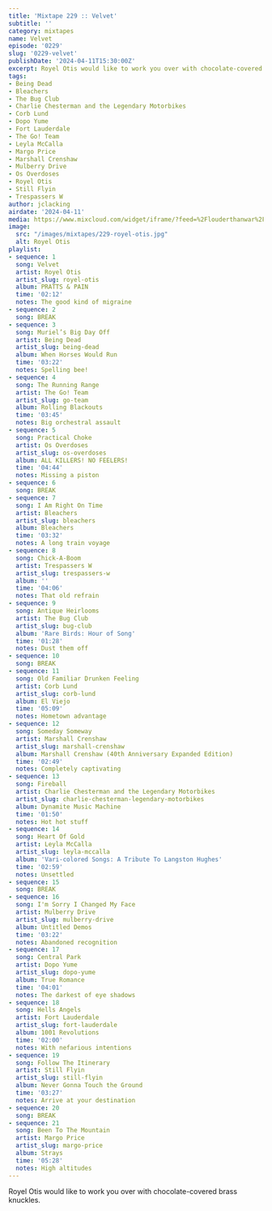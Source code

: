```yaml
---
title: 'Mixtape 229 :: Velvet'
subtitle: ''
category: mixtapes
name: Velvet
episode: '0229'
slug: '0229-velvet'
publishDate: '2024-04-11T15:30:00Z'
excerpt: Royel Otis would like to work you over with chocolate-covered brass knuckles.
tags:
- Being Dead
- Bleachers
- The Bug Club
- Charlie Chesterman and the Legendary Motorbikes
- Corb Lund
- Dopo Yume
- Fort Lauderdale
- The Go! Team
- Leyla McCalla
- Margo Price
- Marshall Crenshaw
- Mulberry Drive
- Os Overdoses
- Royel Otis
- Still Flyin
- Trespassers W
author: jclacking
airdate: '2024-04-11'
media: https://www.mixcloud.com/widget/iframe/?feed=%2Flouderthanwar%2Fthe-mixtape-229-velvet-2024-04-11%2F&hide_artwork=1&hide_cover=1&light=1
image:
  src: "/images/mixtapes/229-royel-otis.jpg"
  alt: Royel Otis
playlist:
- sequence: 1
  song: Velvet
  artist: Royel Otis
  artist_slug: royel-otis
  album: PRATTS & PAIN
  time: '02:12'
  notes: The good kind of migraine
- sequence: 2
  song: BREAK
- sequence: 3
  song: Muriel’s Big Day Off
  artist: Being Dead
  artist_slug: being-dead
  album: When Horses Would Run
  time: '03:22'
  notes: Spelling bee!
- sequence: 4
  song: The Running Range
  artist: The Go! Team
  artist_slug: go-team
  album: Rolling Blackouts
  time: '03:45'
  notes: Big orchestral assault
- sequence: 5
  song: Practical Choke
  artist: Os Overdoses
  artist_slug: os-overdoses
  album: ALL KILLERS! NO FEELERS!
  time: '04:44'
  notes: Missing a piston
- sequence: 6
  song: BREAK
- sequence: 7
  song: I Am Right On Time
  artist: Bleachers
  artist_slug: bleachers
  album: Bleachers
  time: '03:32'
  notes: A long train voyage
- sequence: 8
  song: Chick-A-Boom
  artist: Trespassers W
  artist_slug: trespassers-w
  album: ''
  time: '04:06'
  notes: That old refrain
- sequence: 9
  song: Antique Heirlooms
  artist: The Bug Club
  artist_slug: bug-club
  album: 'Rare Birds: Hour of Song'
  time: '01:28'
  notes: Dust them off
- sequence: 10
  song: BREAK
- sequence: 11
  song: Old Familiar Drunken Feeling
  artist: Corb Lund
  artist_slug: corb-lund
  album: El Viejo
  time: '05:09'
  notes: Hometown advantage
- sequence: 12
  song: Someday Someway
  artist: Marshall Crenshaw
  artist_slug: marshall-crenshaw
  album: Marshall Crenshaw (40th Anniversary Expanded Edition)
  time: '02:49'
  notes: Completely captivating
- sequence: 13
  song: Fireball
  artist: Charlie Chesterman and the Legendary Motorbikes
  artist_slug: charlie-chesterman-legendary-motorbikes
  album: Dynamite Music Machine
  time: '01:50'
  notes: Hot hot stuff
- sequence: 14
  song: Heart Of Gold
  artist: Leyla McCalla
  artist_slug: leyla-mccalla
  album: 'Vari-colored Songs: A Tribute To Langston Hughes'
  time: '02:59'
  notes: Unsettled
- sequence: 15
  song: BREAK
- sequence: 16
  song: I'm Sorry I Changed My Face
  artist: Mulberry Drive
  artist_slug: mulberry-drive
  album: Untitled Demos
  time: '03:22'
  notes: Abandoned recognition
- sequence: 17
  song: Central Park
  artist: Dopo Yume
  artist_slug: dopo-yume
  album: True Romance
  time: '04:01'
  notes: The darkest of eye shadows
- sequence: 18
  song: Hells Angels
  artist: Fort Lauderdale
  artist_slug: fort-lauderdale
  album: 1001 Revolutions
  time: '02:00'
  notes: With nefarious intentions
- sequence: 19
  song: Follow The Itinerary
  artist: Still Flyin
  artist_slug: still-flyin
  album: Never Gonna Touch the Ground
  time: '03:27'
  notes: Arrive at your destination
- sequence: 20
  song: BREAK
- sequence: 21
  song: Been To The Mountain
  artist: Margo Price
  artist_slug: margo-price
  album: Strays
  time: '05:28'
  notes: High altitudes
---
```

Royel Otis would like to work you over with chocolate-covered brass knuckles.
